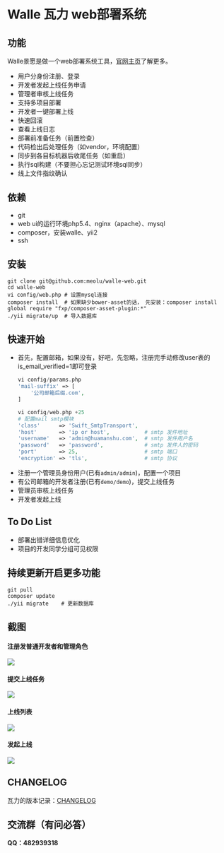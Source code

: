 Walle 瓦力 web部署系统
==========================

功能
---

Walle景愿是做一个web部署系统工具，[官网主页](http://www.huamanshu.com/walle.html)了解更多。

* 用户分身份注册、登录
* 开发者发起上线任务申请
* 管理者审核上线任务
* 支持多项目部署
* 开发者一键部署上线
* 快速回滚
* 查看上线日志
* 部署前准备任务（前置检查）
* 代码检出后处理任务（如vendor，环境配置）
* 同步到各目标机器后收尾任务（如重启）
* 执行sql构建（不要担心忘记测试环境sql同步）
* 线上文件指纹确认

依赖
---

* git
* web ui的运行环境php5.4、nginx（apache）、mysql
* composer，安装walle、yii2
* ssh

安装
----
```
git clone git@github.com:meolu/walle-web.git
cd walle-web
vi config/web.php # 设置mysql连接
composer install  # 如果缺少bower-asset的话， 先安装：composer install global require "fxp/composer-asset-plugin:*"
./yii migrate/up  # 导入数据库
```

快速开始
-------
* 首先，配置邮箱，如果没有，好吧，先忽略，注册完手动修改user表的is_email_verified=1即可登录
    ```php
    vi config/params.php
    'mail-suffix' => [
        '公司邮箱后缀.com',
    ]

    vi config/web.php +25
    # 配置mail smtp模块
    'class'      => 'Swift_SmtpTransport',
    'host'       => 'ip or host',           # smtp 发件地址
    'username'   => 'admin@huamanshu.com',  # smtp 发件用户名
    'password'   => 'password',             # smtp 发件人的密码
    'port'       => 25,                     # smtp 端口
    'encryption' => 'tls',                  # smtp 协议
    ```
* 注册一个管理员身份用户(已有`admin/admin`)，配置一个项目
* 有公司邮箱的开发者注册(已有`demo/demo`)，提交上线任务
* 管理员审核上线任务
* 开发者发起上线


To Do List
----------

* 部署出错详细信息优化
* 项目的开发同学分组可见权限

持续更新开启更多功能
-----------------
```
git pull
composer update
./yii migrate    # 更新数据库
```

截图
---
#### 注册发普通开发者和管理角色
![](https://raw.github.com/meolu/walle-web/master/screenshots/login.png)

#### 提交上线任务
![](https://raw.github.com/meolu/walle-web/master/screenshots/walle.gif)

#### 上线列表
![](https://raw.github.com/meolu/walle-web/master/screenshots/task-list.png)

#### 发起上线
![](https://raw.github.com/meolu/walle-web/master/screenshots/deploy.png)

## CHANGELOG
瓦力的版本记录：[CHANGELOG](https://github.com/meolu/walle-web/blob/master/CHANGELOG.md)


## 交流群（有问必答）
**QQ：482939318**
